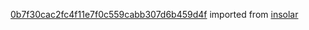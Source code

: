 [0b7f30cac2fc4f11e7f0c559cabb307d6b459d4f](https://github.com/insolar/insolar/commit/0b7f30cac2fc4f11e7f0c559cabb307d6b459d4f) imported from [insolar](https://github.com/insolar/insolar)
